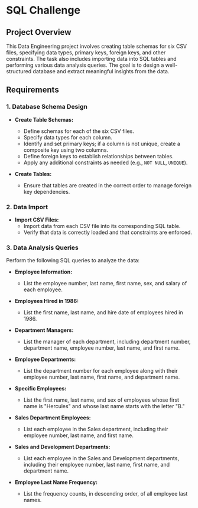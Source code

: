 # SQL Challenge

## Project Overview

This Data Engineering project involves creating table schemas for six CSV files, specifying data types, primary keys, foreign keys, and other constraints. The task also includes importing data into SQL tables and performing various data analysis queries. The goal is to design a well-structured database and extract meaningful insights from the data.

## Requirements

### 1. Database Schema Design

- **Create Table Schemas:**
  - Define schemas for each of the six CSV files.
  - Specify data types for each column.
  - Identify and set primary keys; if a column is not unique, create a composite key using two columns.
  - Define foreign keys to establish relationships between tables.
  - Apply any additional constraints as needed (e.g., `NOT NULL`, `UNIQUE`).

- **Create Tables:**
  - Ensure that tables are created in the correct order to manage foreign key dependencies.

### 2. Data Import

- **Import CSV Files:**
  - Import data from each CSV file into its corresponding SQL table.
  - Verify that data is correctly loaded and that constraints are enforced.

### 3. Data Analysis Queries

Perform the following SQL queries to analyze the data:

- **Employee Information:**
  - List the employee number, last name, first name, sex, and salary of each employee.

- **Employees Hired in 1986:**
  - List the first name, last name, and hire date of employees hired in 1986.

- **Department Managers:**
  - List the manager of each department, including department number, department name, employee number, last name, and first name.

- **Employee Departments:**
  - List the department number for each employee along with their employee number, last name, first name, and department name.

- **Specific Employees:**
  - List the first name, last name, and sex of employees whose first name is "Hercules" and whose last name starts with the letter "B."

- **Sales Department Employees:**
  - List each employee in the Sales department, including their employee number, last name, and first name.

- **Sales and Development Departments:**
  - List each employee in the Sales and Development departments, including their employee number, last name, first name, and department name.

- **Employee Last Name Frequency:**
  - List the frequency counts, in descending order, of all employee last names.
